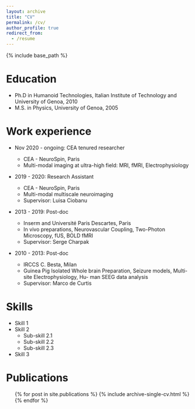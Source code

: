 ```yaml
---
layout: archive
title: "CV"
permalink: /cv/
author_profile: true
redirect_from:
  - /resume
---
```


{% include base_path %}

Education
======
* Ph.D in Humanoid Technologies, Italian Institute of Technology and University of Genoa, 2010
* M.S. in Physics, University of Genoa, 2005


Work experience
======
* Nov 2020 - ongoing: CEA tenured researcher 
  * CEA - NeuroSpin, Paris
  * Multi-modal imaging at ultra-high field: MRI, fMRI, Electrophysiology

* 2019 - 2020: Research Assistant
  * CEA - NeuroSpin, Paris
  * Multi-modal multiscale neuroimaging
  * Supervisor: Luisa Ciobanu

* 2013 - 2019: Post-doc
  * Inserm and Université Paris Descartes, Paris
  * In vivo preparations, Neurovascular Coupling, Two-Photon Microscopy, fUS, BOLD fMRI
  * Supervisor: Serge Charpak

* 2010 - 2013: Post-doc
  * IRCCS C. Besta, Milan
  * Guinea Pig Isolated Whole brain Preparation, Seizure models, Multi-site Electrophysiology, Hu- man SEEG data analysis
  * Supervisor: Marco de Curtis
  
Skills
======
* Skill 1
* Skill 2
  * Sub-skill 2.1
  * Sub-skill 2.2
  * Sub-skill 2.3
* Skill 3

Publications
======
  <ul>{% for post in site.publications %}
    {% include archive-single-cv.html %}
  {% endfor %}</ul>
  

